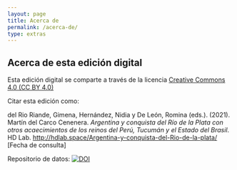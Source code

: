 ```yaml
---
layout: page
title: Acerca de
permalink: /acerca-de/
type: extras
---
```


## Acerca de esta edición digital


Esta edición digital se comparte a través de la licencia [Creative Commons 4.0 (CC BY 4.0)](https://creativecommons.org/licenses/by/4.0/)

Citar esta edición como: 

<p style="font-size: 14px;">del Rio Riande, Gimena, Hernández, Nidia y De León, Romina (eds.). (2021). Martín del Carco Cenenera. <i>Argentina y conquista del Río de la Plata con otros acaecimientos de los reinos del Perú, Tucumán y el Estado del Brasil</i>. HD Lab. <a href="{{ site.baseurl }}/">http://hdlab.space/Argentina-y-conquista-del-Rio-de-la-plata/</a> [Fecha de consulta]</p>

Repositorio de datos: <a class="no-underline" href="#"><img src="https://zenodo.org/badge/253643101.svg" alt="DOI"/></a>
